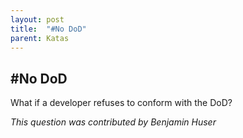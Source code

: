 ```yaml
---
layout: post
title:  "#No DoD"
parent: Katas
---
```


## #No DoD
What if a developer refuses to conform with the DoD?

*This question was contributed by Benjamin Huser*